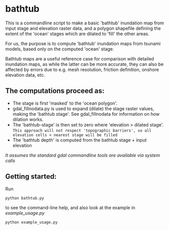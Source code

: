 bathtub
============

This is a commandline script to make a basic 'bathtub' inundation map from input stage and elevation raster data, and a polygon shapefile defining the extent of the 'ocean' stages which are dilated to 'fill' the other areas.

For us, the purpose is to compute 'bathtub' inundation maps from tsunami models, based only on the
computed 'ocean' stage. 

Bathtub maps are a useful reference case for comparison with detailed inundation maps, as while the latter can be more accurate, they can also be affected by errors due to e.g. mesh resolution, friction definition, onshore elevation data, etc.

The computations proceed as:
----------------------------
* The stage is first 'masked' to the 'ocean polygon'.
* gdal_fillnodata.py is used to expand (dilate) the stage raster values, making the 'bathtub stage'. See gdal_fillnodata for information on how dilation works.
* The 'bathtub-stage' is then set to zero where 'elevation > dilated stage'. ``` This approach will not respect 'topographic barriers', so all elevation cells < nearest stage will be filled ```
* The 'bathtub depth' is computed from the bathtub stage + input elevation

*It assumes the standard gdal commandline tools are available via system calls*

Getting started:
----------------
Run

    python bathtub.py
to see the command-line help, and also look at the example in *example_usage.py*

    python example_usage.py
